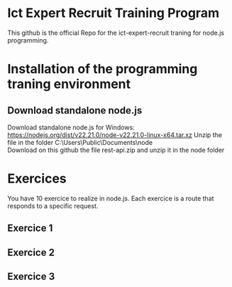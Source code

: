 # Ict Expert Recruit Training Program
This github is the official Repo for the ict-expert-recruit traning for node.js programming. 

# Installation of the programming traning environment 

## Download standalone node.js
Download standalone node.js for Windows: https://nodejs.org/dist/v22.21.0/node-v22.21.0-linux-x64.tar.xz
Unzip the file in the folder C:\Users\Public\Documents\node\
Download on this github the file rest-api.zip and unzip it in the node folder

# Exercices 
You have 10 exercice to realize in node.js. Each exercice is a route that responds to a specific request. 

## Exercice 1 
## Exercice 2
## Exercice 3





